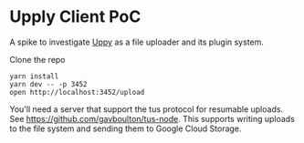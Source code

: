 # Upply Client PoC

A spike to investigate [Uppy](https://uppy.io) as a file uploader and its plugin system.

Clone the repo

```
yarn install
yarn dev -- -p 3452
open http://localhost:3452/upload
```

You'll need a server that support the tus protocol for resumable uploads. See https://github.com/gavboulton/tus-node. This supports writing uploads to the file system and sending them to Google Cloud Storage.
